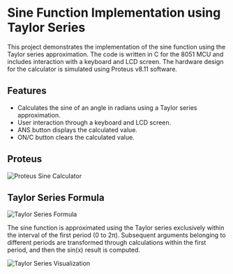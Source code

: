 # Sine Function Implementation using Taylor Series

This project demonstrates the implementation of the sine function using the Taylor series approximation. The code is written in C for the 8051 MCU and includes interaction with a keyboard and LCD screen. The hardware design for the calculator is simulated using Proteus v8.11 software.

## Features

- Calculates the sine of an angle in radians using a Taylor series approximation.
- User interaction through a keyboard and LCD screen.
- ANS button displays the calculated value.
- ON/C button clears the calculated value.

## Proteus

![Proteus Sine Calculator](https://user-images.githubusercontent.com/76630405/231287421-5cc6ccb4-8e9f-42d9-b29d-3f012d09563f.png)

## Taylor Series Formula

![Taylor Series Formula](https://github.com/denisosmani/sine_taylor_series/assets/76630405/3bb30c6f-813b-406c-87a7-fcf903f36715.png)

The sine function is approximated using the Taylor series exclusively within the interval of the first period (0 to 2π). Subsequent arguments belonging to different periods are transformed through calculations within the first period, and then the sin(x) result is computed.

![Taylor Series Visualization](https://github.com/denisosmani/sine_taylor_series/assets/76630405/4cfb8f06-9013-4bbf-b05e-eef771288530.png)



